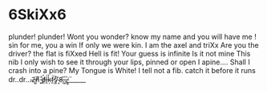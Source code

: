 # 6SkiXx6
plunder! plunder! Wont you wonder?
know my name and you will have me !
sin for me, 
you a win
If only we were kin. 
I am the axel and triXx
Are you the driver?
the flat is fiXxed
Hell is fit!
Your guess
is infinite
Is it not mine
This nib
I only wish to see it
through your lips, pinned or open
I apine....
Shall I crash into a pine?
My Tongue is White!
I tell not a fib.
catch it
before it runs dr..dr...̴2̶͚̈n̸̬͌ ̵̪̐d̸̼͛ḽ̶͑ķ̴̉f̷̯̈s̸͖̾ ̴͙̏8̶̦̑.̵͚͛.̶̢͐_̸͇́_____
